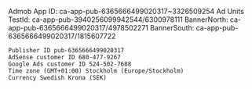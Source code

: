 Admob
    App ID: ca-app-pub-6365666499020317~3326509254
    Ad Units
        TestId: ca-app-pub-3940256099942544/6300978111
        BannerNorth: ca-app-pub-6365666499020317/4978502271
        BannerSouth: ca-app-pub-6365666499020317/1815607722

    Publisher ID pub-6365666499020317
    AdSense customer ID 680-477-9267
    Google Ads customer ID 524-502-7688
    Time zone (GMT+01:00) Stockholm (Europe/Stockholm)
    Currency Swedish Krona (SEK)
